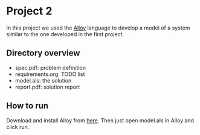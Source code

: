 # Project 2

In this project we used the [Alloy](http://alloy.mit.edu/alloy/) language to
develop a model of a system similar to the one developed in the first project.

## Directory overview

- spec.pdf: problem definition
- requirements.org: TODO list
- model.als: the solution
- report.pdf: solution report

## How to run

Download and install Alloy from [here](http://alloy.mit.edu/alloy/download.html).
Then just open model.als in Alloy and click run.
